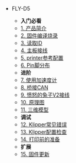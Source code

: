 * FLY-D5

    * **入门必看**
    * [1. 产品简介](/board/fly_d5/README.md)
    * [2. 固件编译烧录](/board/fly_d5/flash.md)
    * [3. 读取ID](/board/fly_d5/id.md)
    * [4. 主板接线](/board/fly_d5/wiring.md)
    * [5. printer参考配置](/board/fly_d5/cfg.md)
    * [6. Pin脚分布](/board/fly_d5/pins.md)
    * **进阶**
    * [7. 使用加速度计](/board/fly_d5/adxl345.md)
    * [8. 桥接CAN](/board/fly_d5/canbridge.md)
    * [9. 愤怒的兔子V2接线](/board/fly_d5/d5_ercf2_wiring.md)
    * [10. 原理图](/board/fly_d5/schematic.md)
    * [11. 三维模型](/board/fly_d5/3dmodel.md) 
    * **调试**
    * [12. Klipper常见错误](/board/fly_d5/klippererro.md)
    * [13. Klipper配置检查](/board/fly_d5/klippercheck.md)
    * [14. 打印前的准备](/board/fly_d5/Super8prepare.md)
    * **扩展**
    * [15. 固件更新](/board/fly_d5/katapult.md)
